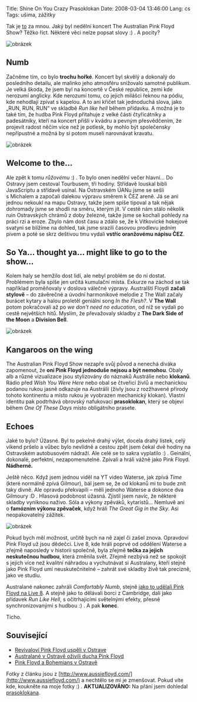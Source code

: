 Title: Shine On You Crazy Prasoklokan
Date: 2008-03-04 13:46:00
Lang: cs
Tags: ušima, zážitky

Tak je [to]({filename}2008-01-11_the-australian-pink-floyd-show-v-ostrave.md) za mnou. Jaký byl nedělní koncert The Australian Pink Floyd Show? Těžko říct. Některé věci nelze popsat slovy :) . A pocity?

![obrázek]({static}/images/52.jpg)

## Numb

Začněme tím, co bylo **trochu hořké**. Koncert byl skvělý a dokonalý do posledního detailu, ale malinko jeho atmosféru snižovalo samotné publikum. Je velká škoda, že jsem byl na koncertě v České republice, zemi kde nerozumí anglicky. Kde nerozumí tomu, co jejich milášci řeknou na pódiu, kde nehodlají zpívat s kapelou. A to ani křičet tak jednoduchá slova, jako „RUN, RUN, RUN“ ve skladbě *Run like hell* během přídavku. A možná je to také tím, že hudba Pink Floyd přitahuje z velké části čtyřicátníky a padesátníky, kteří na koncert přišli v kvádru a pevným přesvědčením, že projevit radost něčím více než je potlesk, by mohlo být společensky nepřípustné a možná by si potom museli narovnávat kravatu.

![obrázek]({static}/images/53.jpg)

## Welcome to the…

Ale zpět k tomu *růžovému* :) . To bylo onen nedělní večer hlavní… Do Ostravy jsem cestoval Tourbusem, tři hodiny. Střídavě louskal bibli JavaScriptu a střídavě usínal. Na Ostravském ÚANu jsme se sešli s Michalem a započali dalekou výpravu směrem k ČEZ areně. Já se ani jednou nekoukl na mapu Ostravy, takže jsem spíše tipoval a tak nějak dohromady jsme se shodli na směru, kterým jít. V cestě nám stálo několik ruin Ostravských chrámů z doby železné, takže jsme se kochali pohledy na práci rzi a eroze. Zbylo nám dost času a zdálo se, že k Vítkovické hokejové svatyni se blížíme na dohled, tak jsme srazili časovou prodlevu jedním pivem a poté se skrz deštivou tmu vydali **vstříc oranžovému nápisu ČEZ**.

## So Ya… thought ya… might like to go to the show…

Kolem haly se hemžilo dost lidí, ale nebyl problém se do ní dostat. Problémem byla spíše jen určitá kumulační místa. Exkurze na záchod se tak například proměňovaly v doslova válečné výpravy. Australští Floydi **začali stylově** – do závěrečné a úvodní harmonikové melodie z The Wall začaly burácet kytary a halou proletěl geniální song *In the Flesh?*. V **The Wall** potom pokračovali až po *we don't need no education*, od níž se vydali po cestě největších hitů. Myslím, že převažovaly skladby z **The Dark Side of the Moon** a **Division Bell**.

![obrázek]({static}/images/50.jpg)

## Kangaroos on the wing

The Australian Pink Floyd Show nezapře svůj původ a nenechá diváka zapomenout, že **oni Pink Floyd jednoduše nejsou a být nemohou**. Obaly alb a různé vizualizace jsou stylizovány do náznaků Austrálie nebo **klokanů**. Rádio před *Wish You Were Here* nebo obal se čtveřicí živlů a mechanickou podanou rukou jasně odkazuje na Austrálii (živly jsou z rozžhavené přírody tohoto kontinentu a místo rukou je vyobrazen mechanický klokan). Vlastní identitu pak podtrhává obrovský nafukovací **prasoklokan**, který se objeví během *One Of These Days* místo obligátního prasete.

## Echoes

Jaké to bylo? Úžasné. Byl to pekelně drahý výlet, docela drahý lístek, celý víkend pršelo a vůbec bylo nevlídně a cestou zpět jsem čekal dvě hodiny na Ostravském autobusovém nádraží. Ale celé se to sakra vyplatilo :) . Geinální, dokonalé, perfektní, nezapomenutelné. Zpívali a hráli vážně jako Pink Floyd. **Nádherné.**

Ještě něco. Když jsem jednou viděl na YT video Waterse, jak zpívá *Time* (které normálně zpívá Gilmour), bál jsem se, že od klokanů mi to bude znít taky divně. Ale opravdu překvapili – měli jednoho Waterse a dokonce dva Gilmoury :D . Hlasová podobnost úžasná. Zjistil jsem navíc, že některé skladby vyniknou naživo. Sóla a výkony zpěváků, kytaristů… Nemluvě ani o **famózním výkonu zpěvaček**, když hráli *The Great Gig in the Sky*. Asi neopakovatelný zážitek.

![obrázek]({static}/images/51.jpg)

Pokud bych měl možnost, určitě bych na ně zajel či zašel znova. Opravdoví Pink Floyd už jsou dědečci. Live 8, kde hráli poprvé od oddělení Waterse a zřejmě naposledy v historii společně, byla zřejmě **tečka za jejich neskutečnou hudbou**, která změnila svět. Zřejmě nezbývá než se spokojit s jejich více než kvalitní náhradou a vychutnávat si Australany, kteří stejně jako Pink Floyd umí neuskutečnitelné – zahrát své skladby živě tak precizně, jako ve
studiu.

Australané nakonec zahráli *Comfortably Numb*, stejně [jako to udělali Pink Floyd na Live 8](http://www.youtube.com/watch?v=0wtiNzci1Wc). A stejně jako to dělávali borci z Cambridge, dali jako přídavek *Run Like Hell*, s očitrhajícími světelnými efekty, přesně synchronizovanými s hudbou :) . A pak **konec**.

Ticho.

## Související

-   [Revivaloví Pink Floyd uspěli v Ostrave](http://www.denik.cz/hudba/floyd_ostrava_20080303.html)
-   [Australané v Ostravě oživili ducha Pink Floyd](http://www.novinky.cz/clanek/134479-australane-v-ostrave-ozivili-ducha-pink-floyd.html)
-   [Pink Floyd a Bohemians v Ostravě](http://musicserver.cz/clanek/21579/Australian-Pink-Floyd-CEZ-Arena-Ostrava-2-3-2008/)

Fotky z článku jsou z [http://www.aussiefloyd.com/](http://www.aussiefloyd.com/) a nechtělo se mi je zmenšovat. Pokud víte kde, koukněte na moje fotky :) . **AKTUALIZOVÁNO:** Na přání jsem dohledal [prasoklokana](http://www.aussiefloyd.com/cgi-bin/emAlbum.cgi?c=show_image;p=London%20RAH%2006;i=12;in=London%20RAH%2006%20-%2013.jpg).

